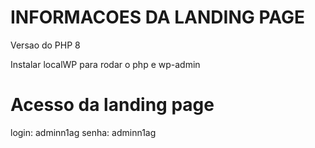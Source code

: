 # INFORMACOES DA LANDING PAGE

Versao do PHP 8

Instalar localWP para rodar o php e wp-admin

# Acesso da landing page
login: adminn1ag
senha: adminn1ag